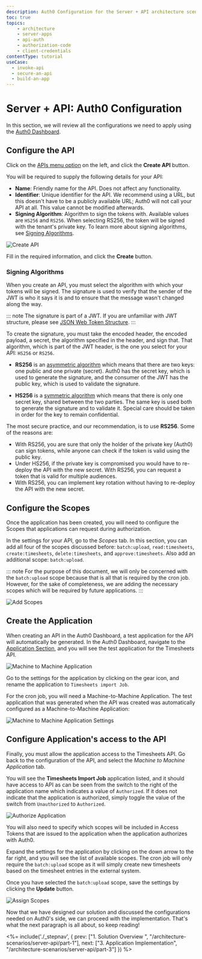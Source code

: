 ```yaml
---
description: Auth0 Configuration for the Server + API architecture scenario
toc: true
topics:
    - architecture
    - server-apps
    - api-auth
    - authorization-code
    - client-credentials
contentType: tutorial
useCase:
  - invoke-api
  - secure-an-api
  - build-an-app
---
```


# Server + API: Auth0 Configuration

In this section, we will review all the configurations we need to apply using the [Auth0 Dashboard](${manage_url}).

## Configure the API

Click on the [APIs menu option](${manage_url}/#/apis) on the left, and click the **Create API** button.

You will be required to supply the following details for your API:

- **Name**: Friendly name for the API. Does not affect any functionality.
- **Identifier**: Unique identifier for the API. We recommend using a URL, but this doesn't have to be a publicly available URL; Auth0 will not call your API at all. This value cannot be modified afterwards.
- **Signing Algorithm**: Algorithm to sign the tokens with. Available values are `HS256` and `RS256`. When selecting RS256, the token will be signed with the tenant's private key. To learn more about signing algorithms, see [Signing Algorithms](/tokens/concepts/signing-algorithms).

![Create API](/media/articles/architecture-scenarios/server-api/create-api.png)

Fill in the required information, and click the **Create** button.

### Signing Algorithms

When you create an API, you must select the algorithm with which your tokens will be signed. The signature is used to verify that the sender of the JWT is who it says it is and to ensure that the message wasn't changed along the way.

::: note
The signature is part of a JWT. If you are unfamiliar with JWT structure, please see [JSON Web Token Structure](/tokens/references/jwt-structure).
:::

To create the signature, you must take the encoded header, the encoded payload, a secret, the algorithm specified in the header, and sign that. That algorithm, which is part of the JWT header, is the one you select for your API: `HS256` or `RS256`.

- **RS256** is an [asymmetric algorithm](https://en.wikipedia.org/wiki/Public-key_cryptography) which means that there are two keys: one public and one private (secret). Auth0 has the secret key, which is used to generate the signature, and the consumer of the JWT has the public key, which is used to validate the signature.

- **HS256** is a [symmetric algorithm](https://en.wikipedia.org/wiki/Symmetric-key_algorithm) which means that there is only one secret key, shared between the two parties. The same key is used both to generate the signature and to validate it. Special care should be taken in order for the key to remain confidential.

The most secure practice, and our recommendation, is to use **RS256**. Some of the reasons are:

- With RS256, you are sure that only the holder of the private key (Auth0) can sign tokens, while anyone can check if the token is valid using the public key.
- Under HS256, if the private key is compromised you would have to re-deploy the API with the new secret. With RS256, you can request a token that is valid for multiple audiences.
- With RS256, you can implement key rotation without having to re-deploy the API with the new secret.

## Configure the Scopes

Once the application has been created, you will need to configure the Scopes that applications can request during authorization.

In the settings for your API, go to the *Scopes* tab. In this section, you can add all four of the scopes discussed before: `batch:upload`, `read:timesheets`, `create:timesheets`, `delete:timesheets`, and `approve:timesheets`. Also add an additional scope: `batch:upload`.

::: note
  For the purpose of this document, we will only be concerned with the `batch:upload` scope because that is all that is required by the cron job. However, for the sake of completeness, we are adding the necessary scopes which will be required by future applications.
:::

![Add Scopes](/media/articles/architecture-scenarios/server-api/add-scopes.png)

## Create the Application

When creating an API in the Auth0 Dashboard, a test application for the API will automatically be generated. In the Auth0 Dashboard, navigate to the [Application Section](${manage_url}/#/applications), and you will see the test application for the Timesheets API.

![Machine to Machine Application](/media/articles/architecture-scenarios/server-api/non-interactive-client.png)

Go to the settings for the application by clicking on the gear icon, and rename the application to `Timesheets import Job`.

For the cron job, you will need a Machine-to-Machine Application. The test application that was generated when the API was created was automatically configured as a Machine-to-Machine Application:

![Machine to Machine Application Settings](/media/articles/architecture-scenarios/server-api/non-interactive-client-settings.png)

## Configure Application's access to the API

Finally, you must allow the application access to the Timesheets API. Go back to the configuration of the API, and select the *Machine to Machine Application* tab.

You will see the **Timesheets Import Job** application listed, and it should have access to API as can be seen from the switch to the right of the application name which indicates a value of `Authorized`. If it does not indicate that the application is authorized, simply toggle the value of the switch from `Unauthorized` to `Authorized`.

![Authorize Application](/media/articles/architecture-scenarios/server-api/authorize-client.png)

You will also need to specify which scopes will be included in Access Tokens that are issued to the application when the application authorizes with Auth0.

Expand the settings for the application by clicking on the down arrow to the far right, and you will see the list of available scopes. The cron job will only require the `batch:upload` scope as it will simply create new timesheets based on the timesheet entries in the external system.

Once you have selected the `batch:upload` scope, save the settings by clicking the **Update** button.

![Assign Scopes](/media/articles/architecture-scenarios/server-api/assign-scopes.png)

Now that we have designed our solution and discussed the configurations needed on Auth0's side, we can proceed with the implementation. That's what the next paragraph is all about, so keep reading!


<%= include('./_stepnav', {
 prev: ["1. Solution Overview ", "/architecture-scenarios/server-api/part-1"], next: ["3. Application Implementation", "/architecture-scenarios/server-api/part-3"]
}) %>